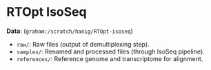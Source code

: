 # RTOpt IsoSeq

**Data**: (`graham:/scratch/hanig/RTOpt-isoseq`)
* `raw/`: Raw files (output of demultiplexing step).
* `samples/`: Renamed and processed files (through IsoSeq pipeline).
* `references/`: Reference genome and transcriptome for alignment. 
